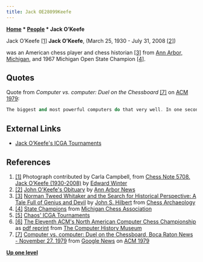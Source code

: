 ```yaml
---
title: Jack OE28099Keefe
---
```

**[Home](Home "Home") \* [People](People "People") \* Jack O’Keefe**



 [](http://www.chesshistory.com/winter/winter49.html) Jack O’Keefe <a id="cite-note-1" href="#cite-ref-1">[1]</a> 
**Jack O’Keefe**, (March 25, 1930 - July 31, 2008 <a id="cite-note-2" href="#cite-ref-2">[2]</a>)  

was an American chess player and chess historian <a id="cite-note-3" href="#cite-ref-3">[3]</a> from [Ann Arbor, Michigan](https://en.wikipedia.org/wiki/Ann_Arbor,_Michigan), and 1967 Michigan Open State Champion <a id="cite-note-4" href="#cite-ref-4">[4]</a>.



## Quotes


Quote from *Computer vs. computer: Duel on the Chessboard* <a id="cite-note-7" href="#cite-ref-7">[7]</a> on [ACM 1979](ACM_1979 "ACM 1979"):




```C++
The biggest and most powerful computers do that very well. In one second, they can examine thousands of possible moves. The problem is, they stop to consider lousy moves that a human player wouldn't waste a fraction of a second on. On the other side of the fence are the slower but "smarter" computer programs. They can't think about zillions of chess moves, so they need a lot of information about chess plugged into them. CHAOS is one of these latter, pumped with chess information from John J. O'Keefe, one of Michigan's top players. 

```

## External Links


* [Jack O’Keefe's ICGA Tournaments](https://www.game-ai-forum.org/icga-tournaments/person.php?id=411)


## References


1. <a id="cite-ref-1" href="#cite-note-1">[1]</a> Photograph contributed by Carla Campbell, from [Chess Note 5708. Jack O’Keefe (1930-2008)](http://www.chesshistory.com/winter/winter49.html) by [Edward Winter](https://en.wikipedia.org/wiki/Edward_Winter_%28chess_historian%29)
2. <a id="cite-ref-2" href="#cite-note-2">[2]</a> [John O'Keefe's Obituary](http://obits.mlive.com/obituaries/annarbor/obituary-preview.aspx?n=john-j-okeefe-jack&pid=114943188&referrer=876) by [Ann Arbor News](https://en.wikipedia.org/wiki/The_Ann_Arbor_News)
3. <a id="cite-ref-3" href="#cite-note-3">[3]</a> [Norman Tweed Whitaker and the Search for Historical Perspective: A Tale Full of Genius and Devil](http://www.chessarch.com/excavations/0026_whitaker/whitaker.shtml) by [John S. Hilbert](http://www.newinchess.com/John_S__Hilbert-pa-943.html) from [Chess Archaeology](http://www.chessarch.com/arch.shtml)
4. <a id="cite-ref-4" href="#cite-note-4">[4]</a> [State Champions](http://www.michess.org/mca_pages/mca_past_champ.shtml) from [Michigan Chess Association](http://www.michess.org/)
5. <a id="cite-ref-5" href="#cite-note-5">[5]</a> [Chaos' ICGA Tournaments](https://www.game-ai-forum.org/icga-tournaments/program.php?id=42)
6. <a id="cite-ref-6" href="#cite-note-6">[6]</a> [The Eleventh ACM's North American Computer Chess Championship](http://www.computerhistory.org/chess/full_record.php?iid=doc-431614f6cdeeb) as [pdf reprint](http://archive.computerhistory.org/projects/chess/related_materials/text/3-1%20and%203-2%20and%203-3.1980_11th_ACM_NACCC/The_Eleventh_ACMs_North_American_Computer_Chess_Championship.1980.062303015.sm.pdf) from [The Computer History Museum](The_Computer_History_Museum "The Computer History Museum")
7. <a id="cite-ref-7" href="#cite-note-7">[7]</a> [Computer vs. computer: Duel on the Chessboard, Boca Raton News - November 27. 1979](http://news.google.com/newspapers?nid=1291&dat=19791127&id=QfwPAAAAIBAJ&sjid=EY0DAAAAIBAJ&pg=6410,4650912) from [Google News](http://news.google.com/nwshp) on [ACM 1979](ACM_1979 "ACM 1979")

**[Up one level](People "People")**







 
